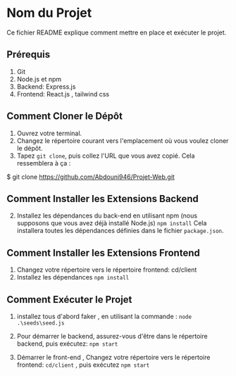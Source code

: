 # Nom du Projet

Ce fichier README explique comment mettre en place et exécuter le projet.

## Prérequis

1. Git
2. Node.js et npm
3. Backend: Express.js
4. Frontend: React.js , tailwind css

## Comment Cloner le Dépôt

1. Ouvrez votre terminal.
2. Changez le répertoire courant vers l'emplacement où vous voulez cloner le dépôt.
3. Tapez `git clone`, puis collez l'URL que vous avez copié. Cela ressemblera à ça :

$ git clone https://github.com/Abdouni946/Projet-Web.git


## Comment Installer les Extensions Backend

2. Installez les dépendances du back-end en utilisant npm (nous supposons que vous avez déjà installé Node.js)
`npm install` 
Cela installera toutes les dépendances définies dans le fichier `package.json`.

## Comment Installer les Extensions Frontend

1. Changez votre répertoire vers le répertoire frontend: cd/client
2. Installez les dépendances 
`npm install`

## Comment Exécuter le Projet

1. installez tous d'abord faker , en utilisant la commande : `node .\seeds\seed.js`
2. Pour démarrer le backend, assurez-vous d'être dans le répertoire backend, puis exécutez:
`npm start `

3. Démarrer le front-end ,  Changez votre répertoire vers le répertoire frontend: `cd/client`  , puis exécutez `npm start`

